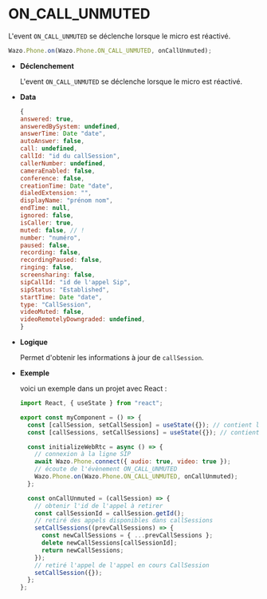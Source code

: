 # ON_CALL_UNMUTED

L'event `ON_CALL_UNMUTED` se déclenche lorsque le micro est réactivé.

```js
Wazo.Phone.on(Wazo.Phone.ON_CALL_UNMUTED, onCallUnmuted);
```

<div class="useless-tab-container">

- **Déclenchement**

  L'event `ON_CALL_UNMUTED` se déclenche lorsque le micro est réactivé.

- **Data**

  ```js
  {
  answered: true,
  answeredBySystem: undefined,
  answerTime: Date "date",
  autoAnswer: false,
  call: undefined,
  callId: "id du callSession",
  callerNumber: undefined,
  cameraEnabled: false,
  conference: false,
  creationTime: Date "date",
  dialedExtension: "",
  displayName: "prénom nom",
  endTime: null,
  ignored: false,
  isCaller: true,
  muted: false, // !
  number: "numéro",
  paused: false,
  recording: false,
  recordingPaused: false,
  ringing: false,
  screensharing: false,
  sipCallId: "id de l'appel Sip",
  sipStatus: "Established",
  startTime: Date "date",
  type: "CallSession",
  videoMuted: false,
  videoRemotelyDowngraded: undefined,
  }
  ```

- **Logique**

  Permet d'obtenir les informations à jour de `callSession`.

- **Exemple**

  voici un exemple dans un projet avec React :

  ```js
  import React, { useState } from "react";

  export const myComponent = () => {
    const [callSession, setCallSession] = useState({}); // contient l'appel actif
    const [callSessions, setCallSessions] = useState({}); // contient l'ensemble des appels (en cours et disponible)

    const initializeWebRtc = async () => {
      // connexion à la ligne SIP
      await Wazo.Phone.connect({ audio: true, video: true });
      // écoute de l'évènement ON_CALL_UNMUTED
      Wazo.Phone.on(Wazo.Phone.ON_CALL_UNMUTED, onCallUnmuted);
    };

    const onCallUnmuted = (callSession) => {
      // obtenir l'id de l'appel à retirer
      const callSessionId = callSession.getId();
      // retiré des appels disponibles dans callSessions
      setCallSessions((prevCallSessions) => {
        const newCallSessions = { ...prevCallSessions };
        delete newCallSessions[callSessionId];
        return newCallSessions;
      });
      // retiré l'appel de l'appel en cours CallSession
      setCallSession({});
    };
  };
  ```

</div>
